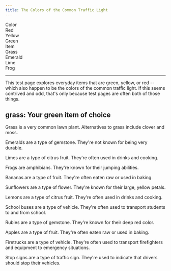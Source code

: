 ```yaml
---
title: The Colors of the Common Traffic Light
---
```

<div>
  <div id="chooser">
    <div class="markdoc-pref__container">
      <div class="markdoc-pref__label">Color</div>
      <div class="markdoc-pref__pill" data-pref-id="color" data-option-id="red">
        Red
      </div>
      <div
        class="markdoc-pref__pill"
        data-pref-id="color"
        data-option-id="yellow"
      >
        Yellow
      </div>
      <div
        class="markdoc-pref__pill selected"
        data-pref-id="color"
        data-option-id="green"
      >
        Green
      </div>
    </div>
    <div class="markdoc-pref__container">
      <div class="markdoc-pref__label">Item</div>
      <div
        class="markdoc-pref__pill selected"
        data-pref-id="item"
        data-option-id="grass"
      >
        Grass
      </div>
      <div
        class="markdoc-pref__pill"
        data-pref-id="item"
        data-option-id="emerald"
      >
        Emerald
      </div>
      <div class="markdoc-pref__pill" data-pref-id="item" data-option-id="lime">
        Lime
      </div>
      <div class="markdoc-pref__pill" data-pref-id="item" data-option-id="frog">
        Frog
      </div>
    </div>
    <hr />
  </div>
</div>
<div id="content">
  <article>
    <p>
      This test page explores everyday items that are green, yellow, or red --
      which also happen to be the colors of the common traffic light. If this
      seems contrived and odd, that's only because test pages are often both of
      those things.
    </p>
    <h2>grass: Your green item of choice</h2>
    <div>
      <div>
        <p>
          Grass is a very common lawn plant. Alternatives to grass include
          clover and moss.
        </p>
      </div>
      <div class="markdoc__hidden">
        <p>
          Emeralds are a type of gemstone. They're not known for being very
          durable.
        </p>
      </div>
      <div class="markdoc__hidden">
        <p>
          Limes are a type of citrus fruit. They're often used in drinks and
          cooking.
        </p>
      </div>
      <div class="markdoc__hidden">
        <p>Frogs are amphibians. They're known for their jumping abilities.</p>
      </div>
    </div>
    <div class="markdoc__hidden">
      <div class="markdoc__hidden">
        <p>
          Bananas are a type of fruit. They're often eaten raw or used in
          baking.
        </p>
      </div>
      <div class="markdoc__hidden">
        <p>
          Sunflowers are a type of flower. They're known for their large, yellow
          petals.
        </p>
      </div>
      <div class="markdoc__hidden">
        <p>
          Lemons are a type of citrus fruit. They're often used in drinks and
          cooking.
        </p>
      </div>
      <div class="markdoc__hidden">
        <p>
          School buses are a type of vehicle. They're often used to transport
          students to and from school.
        </p>
      </div>
    </div>
    <div class="markdoc__hidden">
      <div class="markdoc__hidden">
        <p>
          Rubies are a type of gemstone. They're known for their deep red color.
        </p>
      </div>
      <div class="markdoc__hidden">
        <p>
          Apples are a type of fruit. They're often eaten raw or used in baking.
        </p>
      </div>
      <div class="markdoc__hidden">
        <p>
          Firetrucks are a type of vehicle. They're often used to transport
          firefighters and equipment to emergency situations.
        </p>
      </div>
      <div class="markdoc__hidden">
        <p>
          Stop signs are a type of traffic sign. They're used to indicate that
          drivers should stop their vehicles.
        </p>
      </div>
    </div>
  </article>
</div>
<script>
  let selectedValsByPrefId = {
    color: "green",
    item: "grass",
  };
  const renderableTree = {
    $$mdtype: "Tag",
    name: "article",
    attributes: {},
    children: [
      {
        $$mdtype: "Tag",
        name: "p",
        attributes: {},
        children: [
          "This test page explores everyday items that are green, yellow, or red -- which also happen to be the colors of the common traffic light. If this seems contrived and odd, that's only because test pages are often both of those things.",
        ],
      },
      {
        $$mdtype: "Tag",
        name: "h2",
        attributes: {},
        children: [
          {
            $$mdtype: "Variable",
            path: ["item"],
            value: "grass",
          },
          ": Your ",
          {
            $$mdtype: "Variable",
            path: ["color"],
            value: "green",
          },
          " item of choice",
        ],
      },
      {
        $$mdtype: "Tag",
        name: "div",
        if: {
          $$mdtype: "Function",
          name: "equals",
          value: true,
          parameters: {
            0: {
              $$mdtype: "Variable",
              path: ["color"],
              value: "green",
            },
            1: "green",
          },
        },
        attributes: {
          display: "true",
        },
        children: [
          {
            $$mdtype: "Tag",
            name: "div",
            if: {
              $$mdtype: "Function",
              name: "equals",
              value: true,
              parameters: {
                0: {
                  $$mdtype: "Variable",
                  path: ["item"],
                  value: "grass",
                },
                1: "grass",
              },
            },
            attributes: {
              display: "true",
            },
            children: [
              {
                $$mdtype: "Tag",
                name: "p",
                attributes: {},
                children: [
                  "Grass is a very common lawn plant. Alternatives to grass include clover and moss.",
                ],
              },
            ],
          },
          {
            $$mdtype: "Tag",
            name: "div",
            if: {
              $$mdtype: "Function",
              name: "equals",
              value: false,
              parameters: {
                0: {
                  $$mdtype: "Variable",
                  path: ["item"],
                  value: "grass",
                },
                1: "emerald",
              },
            },
            attributes: {
              display: "false",
            },
            children: [
              {
                $$mdtype: "Tag",
                name: "p",
                attributes: {},
                children: [
                  "Emeralds are a type of gemstone. They're not known for being very durable.",
                ],
              },
            ],
          },
          {
            $$mdtype: "Tag",
            name: "div",
            if: {
              $$mdtype: "Function",
              name: "equals",
              value: false,
              parameters: {
                0: {
                  $$mdtype: "Variable",
                  path: ["item"],
                  value: "grass",
                },
                1: "lime",
              },
            },
            attributes: {
              display: "false",
            },
            children: [
              {
                $$mdtype: "Tag",
                name: "p",
                attributes: {},
                children: [
                  "Limes are a type of citrus fruit. They're often used in drinks and cooking.",
                ],
              },
            ],
          },
          {
            $$mdtype: "Tag",
            name: "div",
            if: {
              $$mdtype: "Function",
              name: "equals",
              value: false,
              parameters: {
                0: {
                  $$mdtype: "Variable",
                  path: ["item"],
                  value: "grass",
                },
                1: "frog",
              },
            },
            attributes: {
              display: "false",
            },
            children: [
              {
                $$mdtype: "Tag",
                name: "p",
                attributes: {},
                children: [
                  "Frogs are amphibians. They're known for their jumping abilities.",
                ],
              },
            ],
          },
        ],
      },
      {
        $$mdtype: "Tag",
        name: "div",
        if: {
          $$mdtype: "Function",
          name: "equals",
          value: false,
          parameters: {
            0: {
              $$mdtype: "Variable",
              path: ["color"],
              value: "green",
            },
            1: "yellow",
          },
        },
        attributes: {
          display: "false",
        },
        children: [
          {
            $$mdtype: "Tag",
            name: "div",
            if: {
              $$mdtype: "Function",
              name: "equals",
              value: false,
              parameters: {
                0: {
                  $$mdtype: "Variable",
                  path: ["item"],
                  value: "grass",
                },
                1: "banana",
              },
            },
            attributes: {
              display: "false",
            },
            children: [
              {
                $$mdtype: "Tag",
                name: "p",
                attributes: {},
                children: [
                  "Bananas are a type of fruit. They're often eaten raw or used in baking.",
                ],
              },
            ],
          },
          {
            $$mdtype: "Tag",
            name: "div",
            if: {
              $$mdtype: "Function",
              name: "equals",
              value: false,
              parameters: {
                0: {
                  $$mdtype: "Variable",
                  path: ["item"],
                  value: "grass",
                },
                1: "sunflower",
              },
            },
            attributes: {
              display: "false",
            },
            children: [
              {
                $$mdtype: "Tag",
                name: "p",
                attributes: {},
                children: [
                  "Sunflowers are a type of flower. They're known for their large, yellow petals.",
                ],
              },
            ],
          },
          {
            $$mdtype: "Tag",
            name: "div",
            if: {
              $$mdtype: "Function",
              name: "equals",
              value: false,
              parameters: {
                0: {
                  $$mdtype: "Variable",
                  path: ["item"],
                  value: "grass",
                },
                1: "lemon",
              },
            },
            attributes: {
              display: "false",
            },
            children: [
              {
                $$mdtype: "Tag",
                name: "p",
                attributes: {},
                children: [
                  "Lemons are a type of citrus fruit. They're often used in drinks and cooking.",
                ],
              },
            ],
          },
          {
            $$mdtype: "Tag",
            name: "div",
            if: {
              $$mdtype: "Function",
              name: "equals",
              value: false,
              parameters: {
                0: {
                  $$mdtype: "Variable",
                  path: ["item"],
                  value: "grass",
                },
                1: "school_bus",
              },
            },
            attributes: {
              display: "false",
            },
            children: [
              {
                $$mdtype: "Tag",
                name: "p",
                attributes: {},
                children: [
                  "School buses are a type of vehicle. They're often used to transport students to and from school.",
                ],
              },
            ],
          },
        ],
      },
      {
        $$mdtype: "Tag",
        name: "div",
        if: {
          $$mdtype: "Function",
          name: "equals",
          value: false,
          parameters: {
            0: {
              $$mdtype: "Variable",
              path: ["color"],
              value: "green",
            },
            1: "red",
          },
        },
        attributes: {
          display: "false",
        },
        children: [
          {
            $$mdtype: "Tag",
            name: "div",
            if: {
              $$mdtype: "Function",
              name: "equals",
              value: false,
              parameters: {
                0: {
                  $$mdtype: "Variable",
                  path: ["item"],
                  value: "grass",
                },
                1: "ruby",
              },
            },
            attributes: {
              display: "false",
            },
            children: [
              {
                $$mdtype: "Tag",
                name: "p",
                attributes: {},
                children: [
                  "Rubies are a type of gemstone. They're known for their deep red color.",
                ],
              },
            ],
          },
          {
            $$mdtype: "Tag",
            name: "div",
            if: {
              $$mdtype: "Function",
              name: "equals",
              value: false,
              parameters: {
                0: {
                  $$mdtype: "Variable",
                  path: ["item"],
                  value: "grass",
                },
                1: "apple",
              },
            },
            attributes: {
              display: "false",
            },
            children: [
              {
                $$mdtype: "Tag",
                name: "p",
                attributes: {},
                children: [
                  "Apples are a type of fruit. They're often eaten raw or used in baking.",
                ],
              },
            ],
          },
          {
            $$mdtype: "Tag",
            name: "div",
            if: {
              $$mdtype: "Function",
              name: "equals",
              value: false,
              parameters: {
                0: {
                  $$mdtype: "Variable",
                  path: ["item"],
                  value: "grass",
                },
                1: "firetruck",
              },
            },
            attributes: {
              display: "false",
            },
            children: [
              {
                $$mdtype: "Tag",
                name: "p",
                attributes: {},
                children: [
                  "Firetrucks are a type of vehicle. They're often used to transport firefighters and equipment to emergency situations.",
                ],
              },
            ],
          },
          {
            $$mdtype: "Tag",
            name: "div",
            if: {
              $$mdtype: "Function",
              name: "equals",
              value: false,
              parameters: {
                0: {
                  $$mdtype: "Variable",
                  path: ["item"],
                  value: "grass",
                },
                1: "stop_sign",
              },
            },
            attributes: {
              display: "false",
            },
            children: [
              {
                $$mdtype: "Tag",
                name: "p",
                attributes: {},
                children: [
                  "Stop signs are a type of traffic sign. They're used to indicate that drivers should stop their vehicles.",
                ],
              },
            ],
          },
        ],
      },
    ],
  };
  const pagePrefsConfig = [
    {
      display_name: "Color",
      identifier: "color",
      options_source: "traffic_light_color_options",
    },
    {
      display_name: "Item",
      identifier: "item",
      options_source: "green_item_options",
    },
  ];
  const prefOptionsConfig = {
    traffic_light_color_options: [
      {
        display_name: "Red",
        identifier: "red",
      },
      {
        display_name: "Yellow",
        identifier: "yellow",
      },
      {
        display_name: "Green",
        default: true,
        identifier: "green",
      },
    ],
    red_item_options: [
      {
        display_name: "Ruby",
        identifier: "ruby",
      },
      {
        display_name: "Apple",
        default: true,
        identifier: "apple",
      },
      {
        display_name: "Firetruck",
        identifier: "firetruck",
      },
      {
        display_name: "Stop sign",
        identifier: "stop_sign",
      },
    ],
    yellow_item_options: [
      {
        display_name: "Banana",
        default: true,
        identifier: "banana",
      },
      {
        display_name: "Sunflower",
        identifier: "sunflower",
      },
      {
        display_name: "Lemon",
        identifier: "lemon",
      },
      {
        display_name: "School bus",
        identifier: "school_bus",
      },
    ],
    green_item_options: [
      {
        display_name: "Grass",
        default: true,
        identifier: "grass",
      },
      {
        display_name: "Emerald",
        identifier: "emerald",
      },
      {
        display_name: "Lime",
        identifier: "lime",
      },
      {
        display_name: "Frog",
        identifier: "frog",
      },
    ],
  };
  const contentDiv = document.getElementById("content");
  const chooserDiv = document.getElementById("chooser");
  function handleValueChange(e) {
    const node = e.target;
    const prefId = node.getAttribute("data-pref-id");
    const optionId = node.getAttribute("data-option-id");
    selectedValsByPrefId[prefId] = optionId;
    MarkdocClientRenderer(renderableTree, contentDiv, {
      variables: selectedValsByPrefId,
    });
  }
  const prefPills = document.getElementsByClassName("markdoc-pref__pill");
  for (let i = 0; i < prefPills.length; i++) {
    prefPills[i].addEventListener("click", handleValueChange);
  }
</script>
